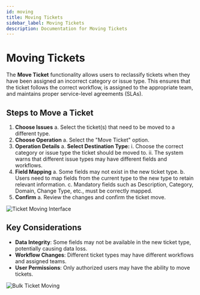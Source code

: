 ```yaml
---
id: moving
title: Moving Tickets
sidebar_label: Moving Tickets
description: Documentation for Moving Tickets
---
```


# Moving Tickets

The **Move Ticket** functionality allows users to reclassify tickets when they have been assigned an incorrect category or issue type. This ensures that the ticket follows the correct workflow, is assigned to the appropriate team, and maintains proper service-level agreements (SLAs).

## Steps to Move a Ticket

1. **Choose Issues**
   a. Select the ticket(s) that need to be moved to a different type.
2. **Choose Operation**
   a. Select the "Move Ticket" option.
3. **Operation Details**
   a. **Select Destination Type:**
      i. Choose the correct category or issue type the ticket should be moved to.
      ii. The system warns that different issue types may have different fields and workflows.
4. **Field Mapping**
   a. Some fields may not exist in the new ticket type.
   b. Users need to map fields from the current type to the new type to retain relevant information.
   c. Mandatory fields such as Description, Category, Domain, Change Type, etc., must be correctly mapped.
5. **Confirm**
   a. Review the changes and confirm the ticket move.

![Ticket Moving Interface](/img/Helpdesk/move_tickets.jpg)

## Key Considerations

- **Data Integrity**: Some fields may not be available in the new ticket type, potentially causing data loss.
- **Workflow Changes**: Different ticket types may have different workflows and assigned teams.
- **User Permissions**: Only authorized users may have the ability to move tickets.

![Bulk Ticket Moving](/img/Helpdesk/Bulk_Move.jpg)
